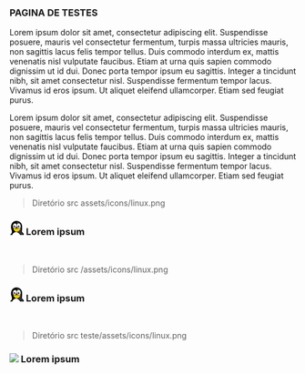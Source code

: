 
### PAGINA DE TESTES

Lorem ipsum dolor sit amet, consectetur adipiscing elit. Suspendisse posuere, mauris vel consectetur fermentum, turpis massa ultricies mauris, non sagittis lacus felis tempor tellus. Duis commodo interdum ex, mattis venenatis nisl vulputate faucibus. Etiam at urna quis sapien commodo dignissim ut id dui. Donec porta tempor ipsum eu sagittis. Integer a tincidunt nibh, sit amet consectetur nisl. Suspendisse fermentum tempor lacus. Vivamus id eros ipsum. Ut aliquet eleifend ullamcorper. Etiam sed feugiat purus.

Lorem ipsum dolor sit amet, consectetur adipiscing elit. Suspendisse posuere, mauris vel consectetur fermentum, turpis massa ultricies mauris, non sagittis lacus felis tempor tellus. Duis commodo interdum ex, mattis venenatis nisl vulputate faucibus. Etiam at urna quis sapien commodo dignissim ut id dui. Donec porta tempor ipsum eu sagittis. Integer a tincidunt nibh, sit amet consectetur nisl. Suspendisse fermentum tempor lacus. Vivamus id eros ipsum. Ut aliquet eleifend ullamcorper. Etiam sed feugiat purus.


> Diretório src assets/icons/linux.png

### <img width="25" height="" src="assets/icons/linux.png"> Lorem ipsum

<br>

> Diretório src /assets/icons/linux.png

### <img width="25" height="" src="/assets/icons/linux.png"> Lorem ipsum

<br>

> Diretório src teste/assets/icons/linux.png

### <img width="25" height="" src="teste/assets/icons/linux.png"> Lorem ipsum

<br>
